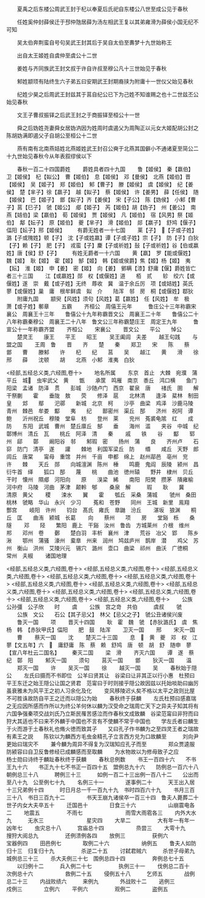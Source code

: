 <!-- { "loadSidebar": true } -->
　　夏禹之后东楼公周武王封于杞以奉夏后氏祀自东楼公八世至成公见于春秋

　　任姓奚仲封薛侯迁于邳仲虺居薛为汤左相武王复以其弟雍滑为薛侯小国无纪不可知

　　吴太伯奔荆蛮自号句吴武王封其后于吴自太伯至夀梦十九世始称王

　　出自太王姬姓自虞仲至虞公十二世

　　姜姓与齐同族武王封文叔于许自许叔至穆公凡十三世始见于春秋

　　邾姓颛顼有陆终生六子弟五曰安期武王封期裔挟为附庸十一世仪父始见春秋

　　纪姓少昊之后周武王封兹其于莒自纪公已下为己姓不知谁赐之也十二世兹丕公始见春秋

　　文王子曹叔振铎之后武王封之于商振铎至桓公十一世

　　舜之后妫姓尧妻舜女居妫汭因为姓周时虞遏父为周陶正以元女大姬配胡公封之陈胡妫满即遏父子自胡公至桓公十二世

　　燕有南有北南燕姞姓北燕姬姓武王封召公奭于北燕其国僻小不通诸夏至简公二十九世始见春秋今从年表叙缪侯以下

　　春秋一百二十四国爵姓
　　爵姓具者四十九国
　　鲁【姬侯】　秦【嬴伯】　卫【姬侯】　杞【姒公】　曹【姬伯】　息【姬侯】　邓【曼侯】　北燕【姬伯】晋【姬侯】　吴【姬子】　郑【姬伯】　邾【曹子】　滕【姬侯】　虞【姬侯】　纪【姜侯】　楚【芈子】徐【嬴子】　越【姒子】　蔡【姬侯】　许【姜男】　薛【任侯】　随【姬侯】　巴【姬子】　鄫【姒子】齐【姜侯】　宋【子公】　陈【妫侯】　小邾【曹子】莒【巳子】　虢【姬公】　郕【姬子】　芮【姬伯】胡【妫子】　州【姜公】　南燕【姞伯】梁【嬴伯】　荀【姬侯】　贾【姬侯】　凡【姬伯】　宿【风男】祭【姬伯】　鄅【妘子】　原【姬伯】　夔【芈子】　滑【姬伯】　郯【嬴子】　舒鸠【偃子】偪阳【妘子】邢【姬侯】
　　有爵无姓者一十七国
　　莱【子】　【子或子姓】潞【子或隗姓】顿【子】　沈【子或姓嬴】谭【子或子姓】宗【子】　防【子】白狄【子】赖【子】　肥【子】　戎蛮【子】麇【子或祈姓】鼔【子或祈姓】谷【伯或嬴姓】唐【侯】舒【子】
　　有姓无爵者一十六国
　　黄【嬴】　罗【能或偃姓】魏【姬】　耿【姬】　霍【姬】　郜【姬】　韩【姬或侯爵】焦【姬】杨【姬】　夷【妘】　淮【姬】　申【姜】　密【姬】　向【姜】　鄋瞒【漆】舒庸【偃】爵姓皆亡者三十三国
　　江【或嬴姓】郧　权【或偃姓】道　　栢　贰　　轸　绞六【或偃姓】遂　崇　戴【或子姓】无终　蓐收　冀　温于余丘厉　项【或姞姓】英氏　蓼【或偃姓】巢　庸　根牟鲜虞　姒　介　　陆浑　邿　房　桐【或偃姓】鄀狄
　　附庸九国
　　颛臾【风姓】须句【风姓】葛【嬴姓】　任【风姓】　牟　极　萧【或子姓】鄟章
　　五霸
　　齐桓公　周僖王元年　　　鲁庄公十三年称霸宋襄公　周襄王十三年　　鲁僖公十九年称霸晋文公　周襄王二十年　　鲁僖公二十八年称霸秦穆公　周襄王二十八年　鲁文公三年称霸楚庄王　周定王九年　　　鲁宣公十一年称霸齐盟
　　齐桓公
　　宋襄公
　　晋文公　　平公　　悼公
　　楚灵王　　康王　　平王　　昭王
　　吴王阖闾　夫差
　　越王句践
　　与盟之国
　　王周　鲁　　晋　　齐　　楚　　秦　　郑卫　　宋　　陈　　蔡　　鄫　　曹　　滕邾　　许　　杞　　纪　　莒　　吴　　越江　　黄　　滑　　徐　　邢　　薛　　沈顿　　胡　　北燕　小邾　淮夷　白狄

<经部,五经总义类,六经图,卷十>
　　地名所属
　　东京　首止　大棘　宛濮　蒲　　平丘　城　虫牢武父　黄　　甑　　承筐　鸣雁　南京　黍丘　鸿口横　　鱼门　阳梁　孟诸　防泽　贯　　彭城　沙随卢门　西京　翟泉　唐　　禇氏　圉　　解　　干祭蒯　　霍　　垂陇　敖　　荧　　修泽　扈　　北林清　　逢泽　棐林　制田　皇　　邥　　鄢　　汜鄩　　新城　北京　柯　　沙亭　曲梁　鸡泽　沙鹿马陵　青州　棘邑　牟娄　酅　　夷　　纪　　鄑密州　渠丘　郚　　济州　祝阿　谭　　鲍　　沂州祝丘　穆陵　堂阜　枋　　登州　莱　　兖州　菟裘龟隂　红　　成　　防　　东阳　武城　曹州　楚丘廪丘　郜　　垂　　海州　滥　　夹谷　中城　纪鄣博州　清丘　瓦　　桃丘　阿泽　清　　秦
　　戚　　铁　　谷　　酅　　郓州　郈　　鄣　　阚阳谷　邿　　邾瑕　密　　扬州　蒲　　良　　齐州卢　　石窌　防门　清亭　遂　　讙　　棘地　利国军梁丘　防　　缗　　咸丘　天野　郎　　闾丘　唐棠　　甯母　重馆　并州　千亩　申都　绵上　赵州鄗邑　亳州　兖　　许　　棘　　天丘　郧　　向城澶渊　陈州　棰　　鸣鹿　鬼阎　辰陵　颍州　昌衍牛首　绎　　狐口　郚　　蔑　　桃　　曲池　徳州辕　　野井　棣州　贝丘　干时　懐州　隰郕　河阳向　　原　　湨梁　絺　　南阳　阳樊　攒茅　隤雍榆　河中府　马陵　河曲　茅津　颠軨　郇
　　桑泉　解　　　瑕　　耿　　冀　　清原　黄父
　　稷　　涑水　　翼　　霍　　瓠丘　采桑　蒲城
　　虢州　桑田　　桃林　虢略　华山　永兴　少习
　　菟和　苍野　　同州　王城　新里　鳯翔　酆宫
　　岐阳　许州　　钧台　髙氏　雍氏　臯鼬　汾丘
　　湛坂　狼渊　　桐丘　匡　　曲洧　颍城　长葛
　　向　　蔡州　　项　　房　　堂谿　栎　　桑隧
　　邓　　陉　　繁阳　鹿上　干谿　汝州　鲁齿　方城莱州　介根　维州　郱　　邓州　卷　　鄾　　楚白羽　丰析　襄州　津　　荒谷　冶父　郢　　陈乡湫　　鄂州　蒲骚　濠州　槖臯　州来　润州　鸠兹庐州　鹊岸　潜　　鸡父　苏州　衡山　洪州　艾陵兴元　锡穴　潞州　壶口　曲梁　祁州　曲沃　广徳桐　　常州　夫椒
　　诸国地理

<经部,五经总义类,六经图,卷十>
<经部,五经总义类,六经图,卷十>
<经部,五经总义类,六经图,卷十>
<经部,五经总义类,六经图,卷十>
<经部,五经总义类,六经图,卷十>
<经部,五经总义类,六经图,卷十>
<经部,五经总义类,六经图,卷十>
<经部,五经总义类,六经图,卷十>
<经部,五经总义类,六经图,卷十>
<经部,五经总义类,六经图,卷十>
<经部,五经总义类,六经图,卷十>
<经部,五经总义类,六经图,卷十>
　　公族　公孙彊　公子欣　　时
　　虞
　　公族　宫之竒　共伯　　　虞叔
　　虢
　　公族　文公　　石公【其子忌父】　林父【忌父之子】　虢公丑诸侯兴废
　　鲁灭一国
　　项
　　晋灭十四国
　　耿　霍　魏　虢　【赤狄潞氏】　虞　焦　杨　韩　【赤狄甲氏】偪阳　　肥　鼓　陆浑
　　卫灭一国
　　邢
　　宋灭一国
　　曹
　　蔡灭一国
　　沈
　　楚灭二十三国
　　息　　黄　夔　邓　权　江　蓼【文五年】六　　庸舒庸　陈　蔡　赖　舒鸠　唐　顿　胡　舒　随申　蓼【宣八年杜云二国名】
　　秦灭二国
　　梁　滑
　　齐灭六国
　　谭　遂　蔡　纪　鄣　阳
　　邾灭一国
　　须句
　　莒灭一国
　　鄫
　　狄灭一国
　　温
　　郑灭一国
　　许
　　吴灭一国
　　徐
　　越灭一国
　　吴
　　春秋始于隠公
　　左氏曰摄而不书即位　公羊曰贤其让　谷梁曰让非其正以行小惠　杜预曰平王东迁之始王隠公让国之贤君　范甯曰于时则接乎隠公故因兹以托始啖助曰幽厉虽衰雅未为风平王之初人习余化及化
　　变风移陵迟乆矣不格以太平之政则比屋不可胜诛故防自平王之迁而以隠公为始
　　春秋终于获麟
　　左氏杜预曰感嘉瑞之无应因所感而作所以为终公羊何休以麟为汉受命之瑞周亡天下之异夫子知其将有六国争强秦项交战刘氏乃立斯民罹苦感泣而作春秋文成致麟　谷梁范甯曰非狩而曰狩大其适也不曰来不外麟于中国也不言有不使麟不常于中国也　　学左氏者曰麟生于火而游于土春秋礼也脩火徳而致其子　　又曰孔子作书麟为之至四灵王者之瑞故有素王之説　　陈钦以为麟西方毛虫金精孔子立言西方兑为口故麟至　　　刘向尹更始曰瑞灾不
　　兼今麟为周异不得复为汉瑞知应孔子而至　　　　郑众贾逵服防颍容曰自卫反鲁修经已成麟感而至取麟
　　为水物故以为修毋致子之应　　　　杨士勋曰诗终于麟趾春秋终于获麟
　　春秋总例数
　　书王一百四十六　　不书王九十六　　书正九十七不书正一百四十五　盟例总九十六　　防例总一百六十八朝例总三十八　　　聘例三十三　　　如例一百二十三出例一百八十二　　公出而至八十九　公至例七十九
　　名例三十一　　　　遂事例二十　　　天王出入居十三兄弟例十四　　　时日月总一千一百九十九　书时四百六十九
　　书月三百三十八　书日三百九十二　　　　书天王崩九诸侯卒一百三十四　鲁夫人薨葬二十　　　世子内女大夫卒五十
　　迁国邑十　　　　日食三十六　　　　　　山崩震电各二
　　地震五　　　　　不雨七　　　　　　　　雨雪大雨雹各三
　　内外大水九　　　无氷三　　　　　　　　星灾四
　　大旱二　　　　　大有年一有年一　　　　凶年七
　　虫灾总十八　　　宫庙总十四　　　　　　烝尝三
　　大雩十九　　　　搜狩大阅总九　　　　　还例溃例各四
　　放例三　　　　　获例六　　　　　　　　宝器例四
　　田邑例七　　　　取例二十六　　　　　　纳例五
　　鲁夫人如防归十三　归复归十九　　　　　杀逆二十五
　　讨弑君贼六　　　杀世子母弟九　　　　　城例总三十三
　　杀大夫例三十七　围例总四十四　　　　　奔例总七十五
　　以归例十二　　　兵入例二十七　　　　　执例三十一
　　伐例总二百十　　次例总十六　　　　　　救例二十五
　　侵例五十八　　　乞师五　　　　战例总二十三
　　内战败绩六　　　来例九　　　　外战败十二
　　逃例三　　　　　戍例三　　　　立例六
　　平例六　　　　　观例二　　　　盗例五
